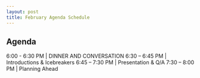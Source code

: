 ```yaml
---
layout: post
title: February Agenda Schedule 
---
```


## Agenda

6:00 - 6:30 PM | DINNER AND CONVERSATION
6:30 – 6:45 PM | Introductions & Icebreakers
6:45 – 7:30 PM | Presentation & Q/A
7:30 – 8:00 PM | Planning Ahead
